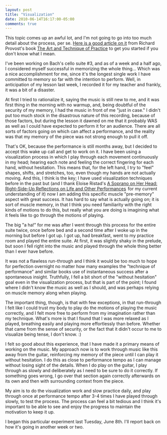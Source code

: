 ```yaml
---
layout: post
title: "Visualization"
date: 2010-06-14T16:17:00-05:00
comments: true
---
```


This topic comes up an awful lot, and I'm not going to go into too much detail about the process, per se. <a href="http://www.egta.co.uk/content/visualization">Here is a good article on it</a> from Richard Provost's book <a href="http://www.amazon.com/Technique-Practice-Music-Sales-America/dp/096278320X?ie=UTF8&amp;tag=willisguitabl-20&amp;link_code=btl&amp;camp=213689&amp;creative=392969" target="_blank">The Art and Technique of Practice</a> to get you started if you don't know what I mean.

I've been working on Bach's cello suite #3, and as of a week and a half ago, I considered myself successful in memorizing the whole thing... Which was a nice accomplishment for me, since it's the longest single work I have committed to memory so far with the intention to perform. Well, in anticipation of my lesson last week, I recorded it for my teacher and frankly, it was a bit of a disaster.

At first I tried to rationalize it, saying the music is still new to me, and it was first thing in the morning with no warmup, and, being doubtful of the security of my memory, I had the music in front of me "just in case." I didn't put too much stock in the disastrous nature of this recording, because of those factors, but during the lesson it dawned on me that it probably WAS as well as I could have expected to perform it for an audience. There are all sorts of factors going on which can affect a performance, and the reality was that my memory of the piece was not strong enough to pull it off.

That's OK, because the performance is still months away, but I decided to accept this wake up call and get to work on it. I have been using a visualization process in which I play through each movement continuously in my head; hearing each note and feeling the correct fingering for each hand, without hesitation. This means that, for the left hand, I try to "feel" shapes, shifts, and stretches, too, even though my hands are not actually moving. And this, I think is the key; I have used visualization techniques before in the past but (and I thank Eloise Ristad's <a href="http://www.amazon.com/Soprano-Her-Head-Right-Side-Up-Performances/dp/0911226214?ie=UTF8&amp;tag=willisguitabl-20&amp;link_code=btl&amp;camp=213689&amp;creative=392969" target="_blank">A Soprano on Her Head: Right-Side-Up Reflections on Life and Other Performances</a><img alt="" border="0" height="1" src="http://www.assoc-amazon.com/e/ir?t=willisguitabl-20&amp;l=btl&amp;camp=213689&amp;creative=392969&amp;o=1&amp;a=0911226214" style="border: medium none ! important; margin: 0px ! important; padding: 0px ! important;" width="1" /><img alt="" border="0" height="1" src="http://www.assoc-amazon.com/e/ir?t=willisguitabl-20&amp;l=btl&amp;camp=213689&amp;creative=392969&amp;o=1&amp;a=0911226214" style="border: medium none ! important; margin: 0px ! important; padding: 0px ! important;" width="1" /> for my current understanding of it) now I am adding this specific muscle "pre-memory" aspect with great success. It has hard to say what is actually going on; it is sort of muscle memory, in that I think you need familiarity with the right kinds of motions to do this, but really what you are doing is imagining what it feels like to go through the motions of playing.

The big "a ha!" for me was after I went through this process for the entire suite twice, once before bed and a second time after I woke up in the morning but before I got up. I got up, had breakfast, went to my practice room and played the entire suite. At first, it was slightly shaky in the prelude, but soon I fell right into the music and played through the whole thing better than I ever have before.

It was not a flawless run-through and I think it would be too much to hope for perfection overnight no matter how many examples the "technique of performance" and similar books use of instantaneous success after a spontaneous insight. Truthfully, I fell a bit short of the "without hesitation" goal even in the visualization process, but that is part of the point; I found where I didn't know the music as well as I should, and was perhaps relying on muscle memory along when playing.

The important thing, though, is that with few exceptions, in that run-through I felt like I could trust my body to play do the motions of playing the music correctly, and I felt more free to perform from my imagination rather than my technique. What's more is that I found that I was more relaxed as I played, breathing easily and playing more effortlessly than before. Whether that came from the sense of security, or the fact that it didn't occur to me to visualize being tense, I don't know. :)

I felt so good about this experience, that I have made it a primary means of working on the music. My approach now is to work through music like this away from the guitar, reinforcing my memory of the piece until I can play it without hesitation. I do this as close to performance tempo as I can manage without losing sight of the details. When I do play on the guitar, I play through as slowly and deliberately as I need to be sure to do it correctly. If something goes wrong, I go over that section again correctly afterwards on its own and then with surrounding context from the piece.

My aim is to do the visualization work and slow practice daily, and play through once at performance tempo after 3-4 times I have played through slowly, to test the process. The process can feel a bit tedious and I think it's important to be able to see and enjoy the progress to maintain the motivation to keep it up.

I began this particular experiment last Tuesday, June 8th. I'll report back on how it's going in another week or two.

